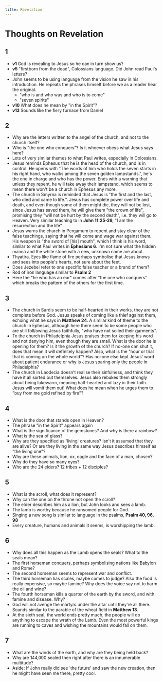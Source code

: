 ```yaml
---
title: Revelation
---
```

# Thoughts on Revelation

## 1
* **v1** God is revealing to Jesus so he can in turn show us?
* **v5** "firstborn from the dead", Colossians language. Did John read Paul's
  letters?
* John seems to be using language from the vision he saw in his introduction.
  He repeats the phrases himself before we as a reader hear the original.
    * "who is and who was and who is to come"
    * "seven spirits"
* **v10** What does he mean by "in the Spirit"?
* **v13** Sounds like the fiery furnace from Daniel

## 2
* Why are the letters written to the angel of the church, and not to the church
  itself?
* Who is "the one who conquers"? Is it whoever obeys what Jesus says here?
* Lots of very similar themes to what Paul writes, especially in Colossians.
* Jesus reminds Ephesus that he is the head of the church, and is in control.
  He opens with "The words of him who holds the seven starts in his right hand,
  who walks among the seven golden lampstands.", he's the one in charge and who
  has the power. Ends with a warning that unless they repent, he will take away
  their lampstand, which seems to mean there won't be a church in Ephesus any
  more.
* The church in Smyrna is reminded that Jesus is "the first and the last, who
  died and came to life.". Jesus has complete power over life and death, and
  even though some of them might die, they will not be lost, since Jesus has
  saved them, he will give them "the crown of life", promising they "will not
  be hurt by the second death", i.e. they will go to Heaven. Very similar
  teaching to in **John 11:25-26**, "I am the resurrection and the life"
* Jesus warns the church in Pergamum to repent and stay clear of the false
  teachings, saying that he will come and wage war against them. His weapon is
  "the sword of [his] mouth", which I think is his word, similar to what Paul
  writes in **Ephesians 6**. I'm not sure what the hidden manna and the white
  stone with a new, unknown name are about.
* Thyatira. Eyes like flame of fire perhaps symbolise that Jesus knows and sees
  into people's hearts, not sure about the feet.
* Does Jezebel refer to one specific false teacher or a brand of them?
* Rod of iron language similar to **Psalm 2**
* Here the "he who has an ear" comes after "the one who conquers" which breaks
  the pattern of the others for the first time.

## 3
* The church in Sardis seem to be half-hearted in their works, they are not
  complete before God. Jesus speaks of coming like a thief against them,
  echoing what he says in **Matthew 24**. A similar kind of theme to the church
  in Ephesus, although here there seem to be some people who are still
  foll/owing Jesus faithfully, "who have not soiled their garments".
* To the church in Philadelphia Jesus praises them for keeping his word and not
  denying him, even though they are small. What is the door he is opening for
  them? Is it the growth of the church? If no-one can shut it, does that mean
  it will definitely happen? Also, what is the "hour or trial that is coming on
  the whole world"? Has no-one else kept Jesus' word about patient endurance or
  why is Jesus sparing only the people in Philadelphia?
* The church in Laodecia doesn't realise their sinfulness, and think they have
  it all sorted out themselves. Jesus also rebukes them strongly about being
  lukewarm, meaning half-hearted and lazy in their faith. Jesus will vomit them
  out! What does he mean when he urges them to "buy from me gold refined by
  fire"?

## 4
* What is the door that stands open in Heaven?
* The phrase "in the Spirit" appears again
* What is the significance of the gemstones? And why is there a rainbow?
* What is the sea of glass?
* Why are they specified as 'living' creatures? Isn't it assumed that they are
  alive? Or are they living in the same way Jesus describes himself as "the
  living one"?
* Why are these animals, lion, ox, eagle and the face of a man, chosen?
* Why do they have so many eyes?
* Who are the 24 elders? 12 tribes + 12 disciples?

## 5
* What is the scroll, what does it represent?
* Why can the one on the throne not open the scroll?
* The elder describes him as a lion, but John looks and sees a lamb.
* The lamb is worthy because he ransomed people for God.
* Singing a new song is similar to language in the psalms, **Psalm 40, 96, 98**
* Every creature, humans and animals it seems, is worshipping the lamb.

## 6
* Why does all this happen as the Lamb opens the seals? What to the seals mean?
* The first horseman conquers, perhaps symbolising nations like Babylon and
  Rome?
* The second horseman seems to represent war and conflict.
* The third horseman has scales, maybe comes to judge? Also the food is really
  expensive, so maybe famine? Why does the voice say not to harm the oil and
  wine?
* The fourth horseman kills a quarter of the earth by the sword, and with
  famine and disease. Why?
* God will not avenge the martyrs under the altar until they're all there.
  Sounds similar to the parable of the wheat field in **Matthew 13**.
* At the sixth seal, the world ends pretty much, the people will do anything to
  escape the wrath of the Lamb. Even the most powerful kings are running to
  caves and wishing the mountains would fall on them.

## 7
* What are the winds of the earth, and why are they being held back?
* Why are 144,000 sealed then right after there is an innumerable multitude?
* Aside: If John really did see 'the future' and saw the new creation, then he
  might have seen me there, pretty cool.
